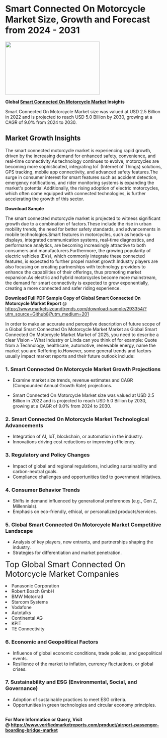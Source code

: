 <H1>Smart Connected On Motorcycle Market Size, Growth and Forecast from 2024 - 2031</H1><img class="aligncenter size-medium wp-image-584254" src="https://thirdeyenews.in/wp-content/uploads/2024/09/Global-Market-Research-300x168.jpeg" alt="" width="300" height="168" /><p><strong>Global&nbsp;<a href="https://www.marketsizeandtrends.com/download-sample/293354/?utm_source=Github8j?utm_medium=201">Smart Connected On Motorcycle Market</a> Insights</strong></p><p>Smart Connected On Motorcycle Market size was valued at USD 2.5 Billion in 2022 and is projected to reach USD 5.0 Billion by 2030, growing at a CAGR of 9.0% from 2024 to 2030.</p><p><h2>Market Growth Insights</h2> <p>The smart connected motorcycle market is experiencing rapid growth, driven by the increasing demand for enhanced safety, convenience, and real-time connectivity.As technology continues to evolve, motorcycles are becoming more sophisticated, integrating IoT (Internet of Things) solutions, GPS tracking, mobile app connectivity, and advanced safety features.The surge in consumer interest for smart features such as accident detection, emergency notifications, and rider monitoring systems is expanding the market's potential.Additionally, the rising adoption of electric motorcycles, which often come equipped with connected technologies, is further accelerating the growth of this sector.</p> <p><strong>Download Sample</strong></p> <p>The smart connected motorcycle market is projected to witness significant growth due to a combination of factors.These include the rise in urban mobility trends, the need for better safety standards, and advancements in mobile technologies.Smart features in motorcycles, such as heads-up displays, integrated communication systems, real-time diagnostics, and performance analytics, are becoming increasingly attractive to both consumers and manufacturers.Furthermore, the growing popularity of electric vehicles (EVs), which commonly integrate these connected features, is expected to further propel market growth.Industry players are also focusing on creating partnerships with technology providers to enhance the capabilities of their offerings, thus promoting market expansion.As electric and hybrid motorcycles become more mainstream, the demand for smart connectivity is expected to grow exponentially, creating a more connected and safer riding experience.<p><span class=""><strong>Download Full PDF Sample Copy of Global Smart Connected On Motorcycle Market Report</strong> @ <a href="https://www.marketsizeandtrends.com/download-sample/293354/?utm_source=Github8j?utm_medium=201" target="_blank">https://www.marketsizeandtrends.com/download-sample/293354/?utm_source=Github8j?utm_medium=201</a></span></p><p>In order to make an accurate and perceptive description of future scope of a Global&nbsp;Smart Connected On Motorcycle Market Market as Global&nbsp;Smart Connected On Motorcycle Market Market of 2025, you need to describe a clear Vision &ndash; What Industry or Linda can you think of for example: Quote from a Technology, healthcare, automotive, renewable energy, name the market you are Reffering to.However, some general trends and factors usually impact market reports and their future outlook include:</p><h3>1.&nbsp;<strong>Smart Connected On Motorcycle Market Growth Projections</strong></h3><ul><li>Examine market size trends, revenue estimates and CAGR (Compounded Annual Growth Rate) projections.</li><li><p>Smart Connected On Motorcycle Market size was valued at USD 2.5 Billion in 2022 and is projected to reach USD 5.0 Billion by 2030, growing at a CAGR of 9.0% from 2024 to 2030.</p></li></ul><h3>2.&nbsp;<strong>Smart Connected On Motorcycle Market Technological Advancements</strong></h3><ul><li>Integration of AI, IoT, blockchain, or automation in the industry.</li><li>Innovations driving cost reductions or improving efficiency.</li></ul><h3>3.&nbsp;<strong>Regulatory and Policy Changes</strong></h3><ul><li>Impact of global and regional regulations, including sustainability and carbon-neutral goals.</li><li>Compliance challenges and opportunities tied to government initiatives.</li></ul><h3>4.&nbsp;<strong>Consumer Behavior Trends</strong></h3><ul><li>Shifts in demand influenced by generational preferences (e.g., Gen Z, Millennials).</li><li>Emphasis on eco-friendly, ethical, or personalized products/services.</li></ul><h3>5.&nbsp;<strong>Global Smart Connected On Motorcycle Market Competitive Landscape</strong></h3><ul><li>Analysis of key players, new entrants, and partnerships shaping the industry.</li><li>Strategies for differentiation and market penetration.</li></ul><p data-pm-slice="1 1 []"><span style="color: inherit; font-family: inherit; font-size: 25px;">Top Global Smart Connected On Motorcycle Market Companies</span></p><div class="" data-test-id=""><p><li>Panasonic Corporation</li><li> Robert Bosch GmbH</li><li> BMW Motorrad</li><li> Starcom Systems</li><li> Vodafone</li><li> Autotalks</li><li> Continental AG</li><li> KPIT</li><li> TE Connectivity</li></p></div><h3>6.&nbsp;<strong>Economic and Geopolitical Factors</strong></h3><ul><li>Influence of global economic conditions, trade policies, and geopolitical events.</li><li>Resilience of the market to inflation, currency fluctuations, or global crises.</li></ul><h3>7.&nbsp;<strong>Sustainability and ESG (Environmental, Social, and Governance)</strong></h3><ul><li>Adoption of sustainable practices to meet ESG criteria.</li><li>Opportunities in green technologies and circular economy principles.</li></ul><h2><strong style="font-size: 14px;">For More Information or Query, Visit @&nbsp;</strong><a style="background-color: #ffffff; font-size: 14px;" href="https://www.marketsizeandtrends.com/report/smart-connected-on-motorcycle-market/" target="_blank">https://www.verifiedmarketreports.com/product/airport-passenger-boarding-bridge-market</a></h2>